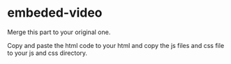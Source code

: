 embeded-video
=============

Merge this part to your original one.

Copy and paste the html code to your html and copy the js files and css file to your js and css directory.
